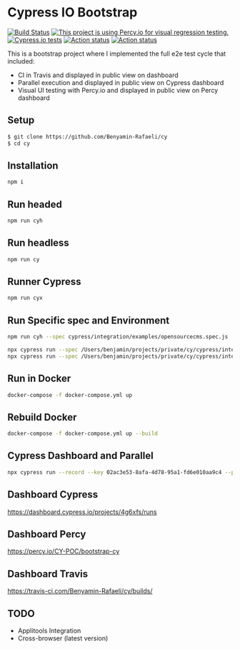 # Cypress IO Bootstrap

[![Build Status](https://travis-ci.com/Benyamin-Rafaeli/cy.svg?branch=master)](https://travis-ci.com/Benyamin-Rafaeli/cy/builds/)
[![This project is using Percy.io for visual regression testing.](https://percy.io/static/images/percy-badge.svg)](https://percy.io/CY-POC/bootstrap-cy) 
[![Cypress.io tests](https://img.shields.io/badge/cypress-dashboard-brightgreen.svg)](https://dashboard.cypress.io/projects/4g6xfs/runs)
[![Action status](https://github.com/cypress-io/github-action/workflows/main/badge.svg?branch=master)](https://github.com/cypress-io/github-action/actions)
[![Action status](https://img.shields.io/docker/pulls/cypress/base.svg)](https://hub.docker.com/r/cypress/base)

This is a bootstrap project where I implemented the full e2e test cycle that included:
- CI in Travis and displayed in public view on dashboard
- Parallel execution and displayed in public view on Cypress dashboard
- Visual UI testing with Percy.io and displayed in public view on Percy dashboard

Setup
------------
```sh
$ git clone https://github.com/Benyamin-Rafaeli/cy
$ cd cy
```

Installation
------------
```sh
npm i
```

Run headed
----------
```sh
npm run cyh
```

Run headless
----------
```sh
npm run cy
```

Runner Cypress
----------
```sh
npm run cyx
```

Run Specific spec and Environment
----------
```sh
npm run cyh --spec cypress/integration/examples/opensourcecms.spec.js

npx cypress run --spec /Users/benjamin/projects/private/cy/cypress/integration/examples/opensourcecms.spec.js --env name qa --browser chrome
npx cypress run --spec /Users/benjamin/projects/private/cy/cypress/integration/examples/opensourcecms.spec.js --env name dev --browser chrome
```

Run in Docker 
----------
```sh
docker-compose -f docker-compose.yml up
```

Rebuild Docker 
----------
```sh
docker-compose -f docker-compose.yml up --build
```

Cypress Dashboard and Parallel
----------
```sh
npx cypress run --record --key 02ac3e53-8afa-4d78-95a1-fd6e010aa9c4 --parallel
```

Dashboard Cypress
----------  
https://dashboard.cypress.io/projects/4g6xfs/runs

Dashboard Percy
----------
https://percy.io/CY-POC/bootstrap-cy

Dashboard Travis
----------
https://travis-ci.com/Benyamin-Rafaeli/cy/builds/

## TODO

- Applitools Integration
- Cross-browser (latest version)
